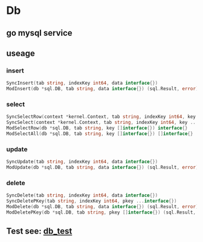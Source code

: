 # Db

## go mysql service

## useage

### insert

```go
SyncInsert(tab string, indexKey int64, data interface{})
ModInsert(db *sql.DB, tab string, data interface{}) (sql.Result, error)
```

### select
```go
SyncSelectRow(context *kernel.Context, tab string, indexKey int64, key ...interface{}) interface{}
SyncSelect(context *kernel.Context, tab string, indexKey int64, key ...interface{}) []interface{}
ModSelectRow(db *sql.DB, tab string, key []interface{}) interface{}
ModSelectAll(db *sql.DB, tab string, key []interface{}) []interface{}
```

### update

```go
SyncUpdate(tab string, indexKey int64, data interface{})
ModUpdate(db *sql.DB, tab string, data interface{}) (sql.Result, error)
```

### delete

```go
SyncDelete(tab string, indexKey int64, data interface{})
SyncDeletePKey(tab string, indexKey int64, pkey ...interface{})
ModDelete(db *sql.DB, tab string, data interface{}) (sql.Result, error)
ModDeletePKey(db *sql.DB, tab string, pkey []interface{}) (sql.Result, error)
```

## Test see: [db_test](db_test.go)
